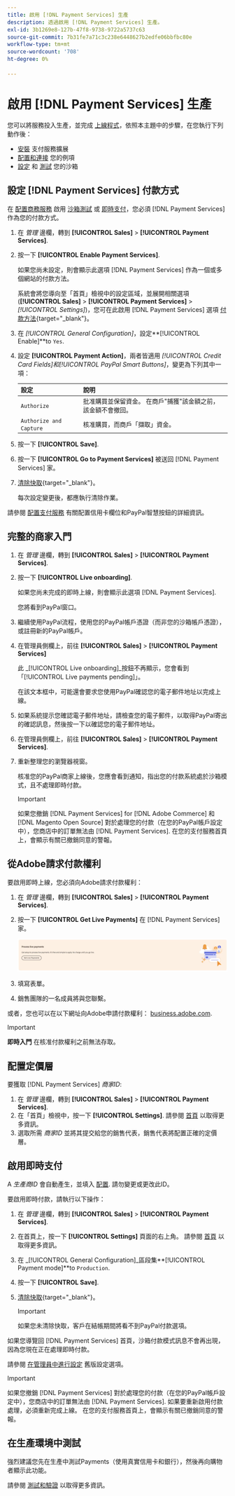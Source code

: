 ```yaml
---
title: 啟用 [!DNL Payment Services] 生產
description: 透過啟用 [!DNL Payment Services] 生產。
exl-id: 3b1269e8-127b-47f8-9738-9722a5737c63
source-git-commit: 7b31fe7a71c3c238e6448627b2edfe06bbfbc80e
workflow-type: tm+mt
source-wordcount: '708'
ht-degree: 0%

---
```


# 啟用 [!DNL Payment Services] 生產

您可以將服務投入生產，並完成 [上線程式](onboard.md)，依照本主題中的步驟，在您執行下列動作後：

* [安裝](install.md) 支付服務擴展
* [配置和連接](connect.md) 您的例項
* [設定](sandbox.md) 和 [測試](test-validate.md) 您的沙箱

## 設定 [!DNL Payment Services] 付款方式

在 [配置商務服務](connect.md#configure-commerce-services) 啟用 [沙箱測試](sandbox.md#enable-sandbox-testing) 或 [即時支付](#enable-live-payments)，您必須 [!DNL Payment Services] 作為您的付款方式。

1. 在 _管理_ 邊欄，轉到 **[!UICONTROL Sales]** > **[!UICONTROL Payment Services]**.
1. 按一下 **[!UICONTROL Enable Payment Services]**.

   如果您尚未設定，則會顯示此選項 [!DNL Payment Services] 作為一個或多個網站的付款方法。

   系統會將您導向至「首頁」檢視中的設定區域，並展開相關選項(**[!UICONTROL Sales]** > **[!UICONTROL Payment Services]** > _[!UICONTROL Settings]_)，您可在此啟用 [!DNL Payment Services] 選項 [付款方法](https://docs.magento.com/user-guide/configuration/sales/payment-methods.html){target=&quot;_blank&quot;}。

1. 在 _[!UICONTROL General Configuration]_，設定&#x200B;**[!UICONTROL Enable]**to `Yes`.
1. 設定 **[!UICONTROL Payment Action]**，兩者皆適用 _[!UICONTROL Credit Card Fields]_和_[!UICONTROL PayPal Smart Buttons]_，變更為下列其中一項：

   | 設定 | 說明 |
   |---|---|
   | `Authorize` | 批准購買並保留資金。 在商戶&quot;捕獲&quot;該金額之前，該金額不會撤回。 |
   | `Authorize and Capture` | 核准購買，而商戶「擷取」資金。 |

1. 按一下 **[!UICONTROL Save]**.
1. 按一下 **[!UICONTROL Go to Payment Services]** 被送回 [!DNL Payment Services] 家。
1. [清除快取](https://docs.magento.com/user-guide/system/cache-management.html){target=&quot;_blank&quot;}。

   每次設定變更後，都應執行清除作業。

請參閱 [配置支付服務](settings.md) 有關配置信用卡欄位和PayPal智慧按鈕的詳細資訊。

## 完整的商家入門

1. 在 _管理_ 邊欄，轉到 **[!UICONTROL Sales]** > **[!UICONTROL Payment Services]**.
1. 按一下 **[!UICONTROL Live onboarding]**.

   如果您尚未完成的即時上線，則會顯示此選項 [!DNL Payment Services].

   您將看到PayPal窗口。

1. 繼續使用PayPal流程，使用您的PayPal帳戶憑證（而非您的沙箱帳戶憑證），或註冊新的PayPal帳戶。
1. 在管理員側欄上，前往 **[!UICONTROL Sales]** > **[!UICONTROL Payment Services]**

   此 _[!UICONTROL Live onboarding]_按鈕不再顯示，您會看到「[!UICONTROL Live payments pending]」。

   在該文本框中，可能還會要求您使用PayPal確認您的電子郵件地址以完成上線。

1. 如果系統提示您確認電子郵件地址，請檢查您的電子郵件，以取得PayPal寄出的確認訊息，然後按一下以確認您的電子郵件地址。
1. 在管理員側欄上，前往 **[!UICONTROL Sales]** > **[!UICONTROL Payment Services]**.
1. 重新整理您的瀏覽器視窗。

   核准您的PayPal商家上線後，您應會看到通知，指出您的付款系統處於沙箱模式，且不處理即時付款。

   >[!IMPORTANT]
   >
   >如果您撤銷 [!DNL Payment Services] for [!DNL Adobe Commerce] 和 [!DNL Magento Open Source] 對於處理您的付款（在您的PayPal帳戶設定中），您商店中的訂單無法由 [!DNL Payment Services]. 在您的支付服務首頁上，會顯示有關已撤銷同意的警報。

## 從Adobe請求付款權利

要啟用即時上線，您必須向Adobe請求付款權利：

1. 在 _管理_ 邊欄，轉到 **[!UICONTROL Sales]** > **[!UICONTROL Payment Services]**.
1. 按一下 **[!UICONTROL Get Live Payments]** 在 [!DNL Payment Services] 家。

   ![要求權益](assets/request-entitlements.png)

1. 填寫表單。
1. 銷售團隊的一名成員將與您聯繫。

或者，您也可以在以下網址向Adobe申請付款權利： [business.adobe.com](https://business.adobe.com/resources/payment-services.html).

>[!IMPORTANT]
>
>**即時入門** 在核准付款權利之前無法存取。

## 配置定價層

要獲取 [!DNL Payment Services] _商家ID_:


1. 在 _管理_ 邊欄，轉到 **[!UICONTROL Sales]** > **[!UICONTROL Payment Services]**.
1. 在「首頁」檢視中，按一下 **[!UICONTROL Settings]**. 請參閱 [首頁](payments-home.md) 以取得更多資訊。
1. 選取所需 _商家ID_ 並將其提交給您的銷售代表，銷售代表將配置正確的定價層。

## 啟用即時支付

A _生產商ID_ 會自動產生，並填入 [配置](configure-admin.md). 請勿變更或更改此ID。

要啟用即時付款，請執行以下操作：

1. 在 _管理_ 邊欄，轉到 **[!UICONTROL Sales]** > **[!UICONTROL Payment Services]**.
1. 在首頁上，按一下 **[!UICONTROL Settings]** 頁面的右上角。 請參閱 [首頁](payments-home.md) 以取得更多資訊。
1. 在 _[!UICONTROL General Configuration]_區段集&#x200B;**[!UICONTROL Payment mode]**to `Production`.
1. 按一下 **[!UICONTROL Save]**.
1. [清除快取](https://docs.magento.com/user-guide/system/cache-management.html){target=&quot;_blank&quot;}。

   >[!IMPORTANT]
   >
   >如果您未清除快取，客戶在結帳期間將看不到PayPal付款選項。

如果您導覽回 [!DNL Payment Services] 首頁，沙箱付款模式訊息不會再出現，因為您現在正在處理即時付款。

請參閱 [在管理員中進行設定](configure-admin.md) 舊版設定選項。

>[!IMPORTANT]
>
>如果您撤銷 [!DNL Payment Services] 對於處理您的付款（在您的PayPal帳戶設定中），您商店中的訂單無法由 [!DNL Payment Services]. 如果要重新啟用付款處理，必須重新完成上線。 在您的支付服務首頁上，會顯示有關已撤銷同意的警報。

## 在生產環境中測試

強烈建議您先在生產中測試Payments（使用真實信用卡和銀行），然後再向購物者顯示此功能。

請參閱 [測試和驗證](test-validate.md) 以取得更多資訊。
